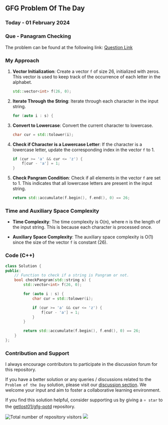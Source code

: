 ## GFG Problem Of The Day

### Today - 01 February 2024
### Que - Panagram Checking
The problem can be found at the following link: [Question Link](https://www.geeksforgeeks.org/problems/pangram-checking-1587115620/1)

### My Approach

1. **Vector Initialization**: Create a vector `f` of size 26, initialized with zeros. This vector is used to keep track of the occurrence of each letter in the alphabet.

    ```cpp
    std::vector<int> f(26, 0);
    ```

2. **Iterate Through the String**: Iterate through each character in the input string.

    ```cpp
    for (auto i : s) {
    ```

3. **Convert to Lowercase**: Convert the current character to lowercase.

    ```cpp
    char cur = std::tolower(i);
    ```

4. **Check if Character is a Lowercase Letter**: If the character is a lowercase letter, update the corresponding index in the vector `f` to 1.

    ```cpp
    if (cur >= 'a' && cur <= 'z') {
        f[cur - 'a'] = 1;
    }
    ```

5. **Check Pangram Condition**: Check if all elements in the vector `f` are set to 1. This indicates that all lowercase letters are present in the input string.

    ```cpp
    return std::accumulate(f.begin(), f.end(), 0) == 26;
    ```

### Time and Auxiliary Space Complexity

- **Time Complexity**: The time complexity is O(n), where n is the length of the input string. This is because each character is processed once.
  
- **Auxiliary Space Complexity**: The auxiliary space complexity is O(1) since the size of the vector `f` is constant (26).

### Code (C++)
```cpp
class Solution {
public:
    // Function to check if a string is Pangram or not.
    bool checkPangram(std::string s) {
        std::vector<int> f(26, 0);

        for (auto i : s) {
            char cur = std::tolower(i);

            if (cur >= 'a' && cur <= 'z') {
                f[cur - 'a'] = 1;
            }
        }

        return std::accumulate(f.begin(), f.end(), 0) == 26;
    }
};
```

### Contribution and Support

I always encourage contributors to participate in the discussion forum for this repository.

If you have a better solution or any queries / discussions related to the `Problem of the Day` solution, please visit our [discussion section](https://github.com/getlost01/gfg-potd/discussions). We welcome your input and aim to foster a collaborative learning environment.

If you find this solution helpful, consider supporting us by giving a `⭐ star` to the [getlost01/gfg-potd](https://github.com/getlost01/gfg-potd) repository.

![Total number of repository visitors](https://komarev.com/ghpvc/?username=gl01potdgfg&color=blue&&label=Visitors)
![](https://hit.yhype.me/github/profile?user_id=79409258)

